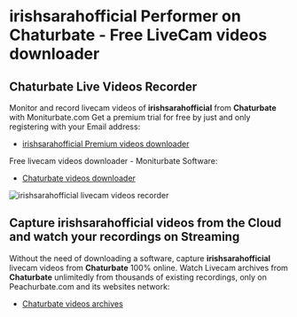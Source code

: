# irishsarahofficial Performer on Chaturbate - Free LiveCam videos downloader

## Chaturbate Live Videos Recorder

Monitor and record livecam videos of **irishsarahofficial** from **Chaturbate** with Moniturbate.com
Get a premium trial for free by just and only registering with your Email address:
* [irishsarahofficial Premium videos downloader](https://moniturbate.com/request-demo-licence-key.html)

Free livecam videos downloader - Moniturbate Software:
* [Chaturbate videos downloader](https://moniturbate.com/moniturbate-download-software.html)

![irishsarahofficial livecam videos recorder](https://peachurnet.com/templates/moniturbate-software.png)


## Capture irishsarahofficial videos from the Cloud and watch your recordings on Streaming

Without the need of downloading a software, capture **irishsarahofficial** livecam videos from **Chaturbate** 100% online.
Watch Livecam archives from **Chaturbate** unlimitedly from thousands of existing recordings, only on Peachurbate.com and its websites network:
* [Chaturbate videos archives](https://peachurnet.com/)
